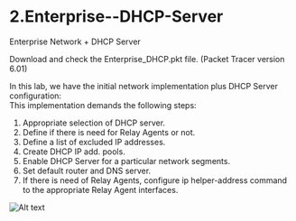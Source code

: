 # 2.Enterprise--DHCP-Server
Enterprise Network + DHCP Server

Download and check the Enterprise_DHCP.pkt file. (Packet Tracer version 6.01)<br/>

In this lab, we have the initial network implementation plus DHCP Server configuration:<br/>
This implementation demands the following steps:<br/>

1. Appropriate selection of DHCP server.<br/>
2. Define if there is need for Relay Agents or not. <br/>
3. Define a list of excluded IP addresses.
4. Create DHCP IP add. pools.
5. Enable DHCP Server for a particular network segments.
6. Set default router and DNS server.
7. If there is need of Relay Agents, configure ip helper-address command 
to the appropriate Relay Agent interfaces. 

![Alt text](https://github.com/paulzir/Cisco_Labs/blob/master/2.Enterprise%2BDHCP%20Server/Small%20Enterprice_DHCP.JPG)
